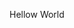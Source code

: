 Hellow World

<!---
AyaLScarlet/AyaLScarlet is a ✨ special ✨ repository because its `README.md` (this file) appears on your GitHub profile.
You can click the Preview link to take a look at your changes.
--->
